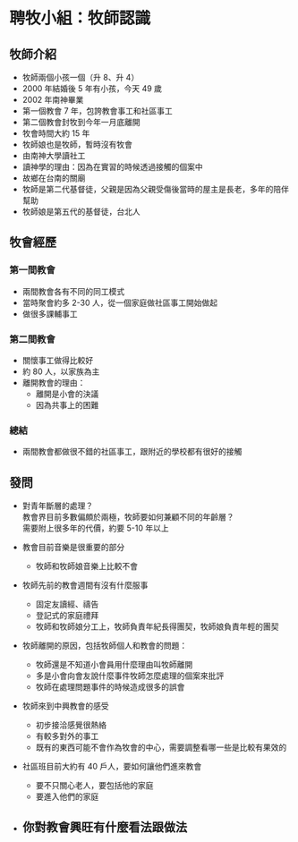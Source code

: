 # 聘牧小組：牧師認識

## 牧師介紹
- 牧師兩個小孩一個（升 8、升 4）
- 2000 年結婚後 5 年有小孩，今天 49 歲
- 2002 年南神畢業
- 第一個教會 7 年，包誇教會事工和社區事工
- 第二個教會封牧到今年一月底離開
- 牧會時間大約 15 年
- 牧師娘也是牧師，暫時沒有牧會
- 由南神大學讀社工
- 讀神學的理由：因為在實習的時候透過接觸的個案中
- 故鄉在台南的關廟
- 牧師是第二代基督徒，父親是因為父親受傷後當時的屋主是長老，多年的陪伴幫助
- 牧師娘是第五代的基督徒，台北人

## 牧會經歷
### 第一間教會
- 兩間教會各有不同的同工模式
- 當時聚會約多 2-30 人，從一個家庭做社區事工開始做起
- 做很多課輔事工


### 第二間教會
- 關懷事工做得比較好
- 約 80 人，以家族為主
- 離開教會的理由：
    - 離開是小會的決議
    - 因為共事上的困難

### 總結
- 兩間教會都做很不錯的社區事工，跟附近的學校都有很好的接觸


## 發問
- 對青年斷層的處理？  
教會界目前多數偏頗於兩極，牧師要如何兼顧不同的年齡層？  
需要附上很多年的代價，約要 5-10 年以上

- 教會目前音樂是很重要的部分  
    - 牧師和牧師娘音樂上比較不會

- 牧師先前的教會週間有沒有什麼服事
    - 固定友讀經、禱告
    - 登記式的家庭禮拜
    - 牧師和牧師娘分工上，牧師負責年紀長得團契，牧師娘負責年輕的團契

- 牧師離開的原因，包括牧師個人和教會的問題：
    - 牧師還是不知道小會員用什麼理由叫牧師離開
    - 多是小會向會友說什麼事件牧師怎麼處理的個案來批評
    - 牧師在處理問題事件的時候造成很多的誤會

- 牧師來到中興教會的感受
    - 初步接洽感覺很熱絡
    - 有較多對外的事工
    - 既有的東西可能不會作為牧會的中心，需要調整看哪一些是比較有果效的

- 社區班目前大約有 40 戶人，要如何讓他們進來教會
    - 要不只關心老人，要包括他的家庭
    - 要進入他們的家庭
- 你對教會興旺有什麼看法跟做法
    - 